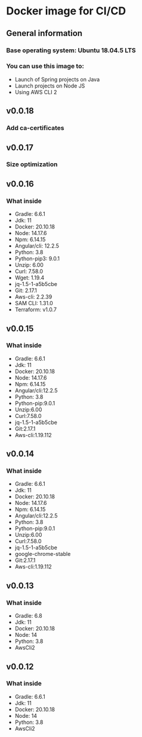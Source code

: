# Docker image for CI/CD

## General information
### Base operating system: Ubuntu 18.04.5 LTS

### You can use this image to:
- Launch of Spring projects on Java
- Launch projects on Node JS
- Using AWS CLI 2

## v0.0.18

### Add ca-certificates

## v0.0.17

### Size optimization

## v0.0.16

### What inside

- Gradle: 6.6.1
- Jdk: 11
- Docker: 20.10.18
- Node: 14.17.6
- Npm: 6.14.15
- Angular/cli: 12.2.5
- Python: 3.8
- Python-pip3: 9.0.1
- Unzip: 6.00
- Curl: 7.58.0
- Wget: 1.19.4
- jq-1.5-1-a5b5cbe
- Git: 2.17.1
- Aws-cli: 2.2.39
- SAM CLI: 1.31.0
- Terraform: v1.0.7

## v0.0.15

### What inside

- Gradle: 6.6.1
- Jdk: 11
- Docker: 20.10.18
- Node: 14.17.6
- Npm: 6.14.15
- Angular/cli:12.2.5
- Python: 3.8
- Python-pip:9.0.1
- Unzip:6.00
- Curl:7.58.0
- jq-1.5-1-a5b5cbe
- Git:2.17.1
- Aws-cli:1.19.112

## v0.0.14

### What inside

- Gradle: 6.6.1
- Jdk: 11
- Docker: 20.10.18
- Node: 14.17.6
- Npm: 6.14.15
- Angular/cli:12.2.5
- Python: 3.8
- Python-pip:9.0.1
- Unzip:6.00
- Curl:7.58.0
- jq-1.5-1-a5b5cbe
- google-chrome-stable
- Git:2.17.1
- Aws-cli:1.19.112

## v0.0.13

### What inside

- Gradle: 6.8
- Jdk: 11
- Docker: 20.10.18
- Node: 14
- Python: 3.8
- AwsCli2

## v0.0.12

### What inside

- Gradle: 6.6.1
- Jdk: 11
- Docker: 20.10.18
- Node: 14
- Python: 3.8
- AwsCli2


